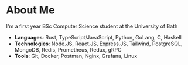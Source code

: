 # About Me

I'm a first year BSc Computer Science student at the University of Bath

- **Languages**: Rust, TypeScript/JavaScript, Python, GoLang, C, Haskell
- **Technologies**: Node.JS, React.JS, Express.JS, Tailwind, PostgreSQL, MongoDB, Redis, Prometheus, Redux, gRPC
- **Tools**: Git, Docker, Postman, Nginx, Grafana, Linux
